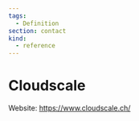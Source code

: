 ```yaml
---
tags:
  - Definition
section: contact
kind:
  - reference
---
```


# Cloudscale

Website: <https://www.cloudscale.ch/>

